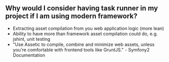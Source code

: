 ## Why would I consider having task runner in my project if I am using modern framework?

* Extracting asset compilation from you web application logic (more lean)
* Ability to have more than framework asset compilation could do, e.g. jshint, unit testing
* "Use Assetic to compile, combine and minimize web assets, unless you're comfortable with frontend tools like GruntJS." - Symfony2 Documentation
